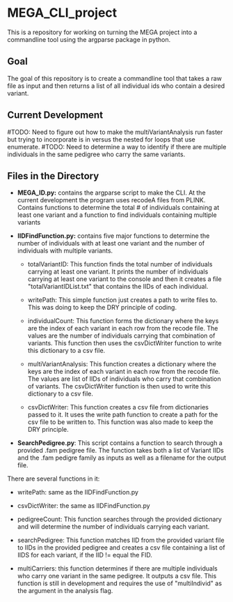 # MEGA_CLI_project

This is a repository for working on turning the MEGA project into a commandline tool using the argparse package in python.

## Goal

The goal of this repository is to create a commandline tool that takes a raw file as input and then returns a list of all individual ids who contain a desired variant.

## Current Development

#TODO: Need to figure out how to make the multiVariantAnalysis run faster but trying to incorporate is in versus the nested for loops that use enumerate.
#TODO: Need to determine a way to identify if there are multiple individuals in the same pedigree who carry the same variants.

## Files in the Directory

- **MEGA_ID.py:** contains the argparse script to make the CLI. At the current development the program uses recodeA files from PLINK. Contains functions to determine the total # of individuals containing at least one variant and a function to find individuals containing multiple variants

- **IIDFindFunction.py:** contains five major functions to determine the number of individuals with at least one variant and the number of individuals with multiple variants.

  - totalVariantID: This function finds the total number of individuals carrying at least one variant. It prints the number of individuals carrying at least one variant to the console and then it creates a file "totalVariantIDList.txt" that contains the IIDs of each individual.

  * writePath: This simple function just creates a path to write files to. This was doing to keep the DRY principle of coding.

  * individualCount: This function forms the dictionary where the keys are the index of each variant in each row from the recode file. The values are the number of individuals carrying that combination of variants. This function then uses the csvDictWriter function to write this dictionary to a csv file.

  * multiVariantAnalysis: This function creates a dictionary where the keys are the index of each variant in each row from the recode file. The values are list of IIDs of individuals who carry that combination of variants. The csvDictWriter function is then used to write this dictionary to a csv file.

  * csvDictWriter: This function creates a csv file from dictionaries passed to it. It uses the write path function to create a path for the csv file to be written to. This function was also made to keep the DRY principle.

* **SearchPedigree.py**: This script contains a function to search through a provided .fam pedigree file. The function takes both a list of Variant IIDs and the .fam pedigre family as inputs as well as a filename for the output file.

There are several functions in it:

- writePath: same as the IIDFindFunction.py

- csvDictWriter: the same as IIDFindFunction.py

- pedigreeCount: This function searches through the provided dictionary and will determine the number of individuals carrying each variant.

- searchPedigree: This function matches IID from the provided variant file to IIDs in the provided pedigree and creates a csv file containing a list of IIDS for each variant, if the IID != equal the FID.

* multiCarriers: this function determines if there are multiple individuals who carry one variant in the same pedigree. It outputs a csv file. This function is still in development and requires the use of "multiIndivid" as the argument in the analysis flag.
